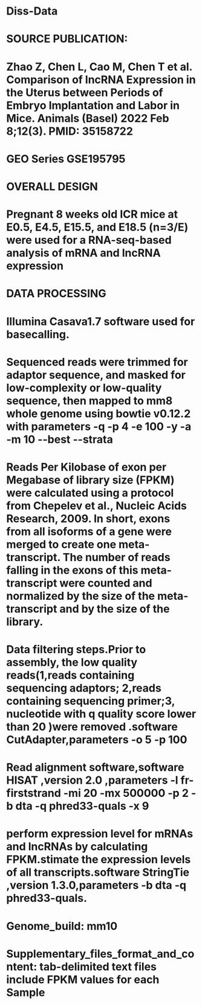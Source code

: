 # Diss-Data
# 
# SOURCE PUBLICATION:
# Zhao Z, Chen L, Cao M, Chen T et al. Comparison of lncRNA Expression in the Uterus between Periods of Embryo Implantation and Labor in Mice. Animals (Basel) 2022 Feb 8;12(3). PMID: 35158722
#
# GEO Series GSE195795
#
# OVERALL DESIGN
# Pregnant 8 weeks old ICR mice at E0.5, E4.5, E15.5, and E18.5 (n=3/E) were used for a RNA-seq-based analysis of mRNA and lncRNA expression
#
# DATA PROCESSING
# Illumina Casava1.7 software used for basecalling.
# Sequenced reads were trimmed for adaptor sequence, and masked for low-complexity or low-quality sequence, then mapped to mm8 whole genome using bowtie v0.12.2 with parameters -q -p 4 -e 100 -y -a -m 10 --best --strata
# Reads Per Kilobase of exon per Megabase of library size (FPKM) were calculated using a protocol from Chepelev et al., Nucleic Acids Research, 2009. In short, exons from all isoforms of a gene were merged to create one meta-transcript. The number of reads falling in the exons of this meta-transcript were counted and normalized by the size of the meta-transcript and by the size of the library.
# Data filtering steps.Prior to assembly, the low quality reads(1,reads containing sequencing adaptors; 2,reads containing sequencing primer;3, nucleotide with q quality score lower than 20 )were removed .software CutAdapter,parameters -o 5 -p 100
# Read alignment software,software HISAT ,version 2.0 ,parameters -l fr-firststrand -mi 20 -mx 500000 -p 2 -b dta -q phred33-quals -x 9
# perform expression level for mRNAs and lncRNAs by calculating FPKM.stimate the expression levels of all transcripts.software StringTie ,version 1.3.0,parameters -b dta -q phred33-quals.
# Genome_build: mm10
# Supplementary_files_format_and_content: tab-delimited text files include FPKM values for each Sample
#
#
